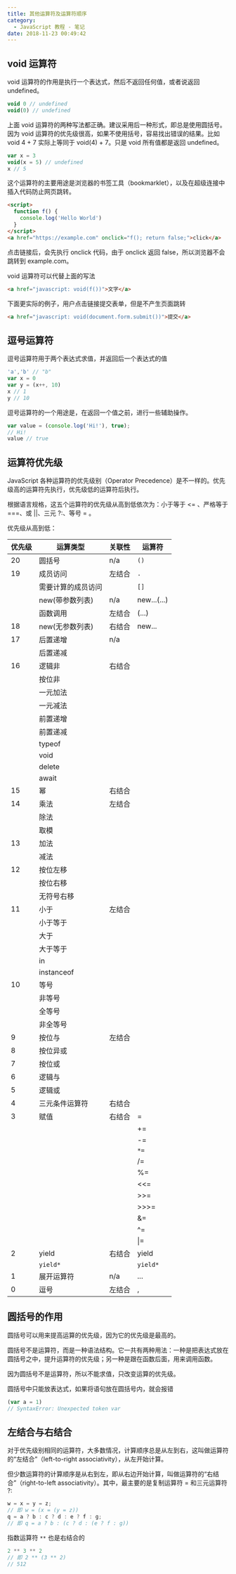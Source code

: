 ```yaml
---
title: 其他运算符及运算符顺序
category:
  - JavaScript 教程 - 笔记
date: 2018-11-23 00:49:42
---
```



## void 运算符

void 运算符的作用是执行一个表达式，然后不返回任何值，或者说返回 undefined。

```js
void 0 // undefined
void(0) // undefined
```

上面 void  运算符的两种写法都正确。建议采用后一种形式，即总是使用圆括号。因为 void 运算符的优先级很高，如果不使用括号，容易找出错误的结果。比如 void 4 + 7 实际上等同于 void(4) + 7。只是 void 所有值都是返回 undefined。

```js
var x = 3
void(x = 5) // undefined
x // 5
```

这个运算符的主要用途是浏览器的书签工具（bookmarklet），以及在超级连接中插入代码防止网页跳转。

```html
<script>
  function f() {
    console.log('Hello World')
  }
</script>
<a href="https://example.com" onclick="f(); return false;">click</a>
```

点击链接后，会先执行 onclick 代码，由于 onclick 返回 false，所以浏览器不会跳转到 example.com。

void 运算符可以代替上面的写法

```html
<a href="javascript: void(f())">文字</a>
```

下面更实际的例子，用户点击链接提交表单，但是不产生页面跳转

```html
<a href="javascript: void(document.form.submit())">提交</a>
```

## 逗号运算符

逗号运算符用于两个表达式求值，并返回后一个表达式的值

```js
'a','b' // "b"
var x = 0
var y = (x++, 10)
x // 1
y // 10
```

逗号运算符的一个用途是，在返回一个值之前，进行一些辅助操作。

```js
var value = (console.log('Hi!'), true);
// Hi!
value // true
```

## 运算符优先级

JavaScript 各种运算符的优先级别（Operator Precedence）是不一样的。优先级高的运算符先执行，优先级低的运算符后执行。

根据语言规格，这五个运算符的优先级从高到低依次为：小于等于 <= 、严格等于 ===、或 ||、三元 ?:、等号 = 。

优先级从高到低：

| 优先级 | 运算类型           | 关联性 | 运算符      |
| ------ | ------------------ | ------ | ----------- |
| 20     | 圆括号             | n/a    | `()`        |
| 19     | 成员访问           | 左结合 | `.`         |
|        | 需要计算的成员访问 |        | `[]`        |
|        | new(带参数列表)    | n/a    | new...(...) |
|        | 函数调用           | 左结合 | (...)       |
| 18     | new(无参数列表)    | 右结合 | new...      |
| 17     | 后置递增           | n/a    |             |
|        | 后置递减           |        |             |
| 16     | 逻辑非             | 右结合 |             |
|        | 按位非             |        |             |
|        | 一元加法           |        |             |
|        | 一元减法           |        |             |
|        | 前置递增           |        |             |
|        | 前置递减           |        |             |
|        | typeof             |        |             |
|        | void               |        |             |
|        | delete             |        |             |
|        | await              |        |             |
| 15     | 幂                 | 右结合 |             |
| 14     | 乘法               | 左结合 |             |
|        | 除法               |        |             |
|        | 取模               |        |             |
| 13     | 加法               |        |             |
|        | 减法               |        |             |
| 12     | 按位左移           |        |             |
|        | 按位右移           |        |             |
|        | 无符号右移         |        |             |
| 11     | 小于               | 左结合 |             |
|        | 小于等于           |        |             |
|        | 大于               |        |             |
|        | 大于等于           |        |             |
|        | in                 |        |             |
|        | instanceof         |        |             |
| 10     | 等号               |        |             |
|        | 非等号             |        |             |
|        | 全等号             |        |             |
|        | 非全等号           |        |             |
| 9      | 按位与             | 左结合 |             |
| 8      | 按位异或           |        |             |
| 7      | 按位或             |        |             |
| 6      | 逻辑与             |        |             |
| 5      | 逻辑或             |        |             |
| 4      | 三元条件运算符     | 右结合 |             |
| 3      | 赋值               | 右结合 | =           |
|        |                    |        | +=          |
|        |                    |        | -=          |
|        |                    |        | `*=`        |
|        |                    |        | /=          |
|        |                    |        | %=          |
|        |                    |        | <<=         |
|        |                    |        | >>=         |
|        |                    |        | >>>=        |
|        |                    |        | &=          |
|        |                    |        | ^=          |
|        |                    |        | \|=         |
| 2      | yield              | 右结合 | yield       |
|        | `yield*`           |        | `yield*`    |
| 1      | 展开运算符         | n/a    | ...         |
| 0      | 逗号               | 左结合 | ,           |



## 圆括号的作用

圆括号可以用来提高运算的优先级，因为它的优先级是最高的。

圆括号不是运算符，而是一种语法结构。它一共有两种用法：一种是把表达式放在圆括号之中，提升运算符的优先级；另一种是跟在函数后面，用来调用函数。

因为圆括号不是运算符，所以不能求值，只改变运算的优先级。

圆括号中只能放表达式，如果将语句放在圆括号内，就会报错

```js
(var a = 1)
// SyntaxError: Unexpected token var
```

## 左结合与右结合

对于优先级别相同的运算符，大多数情况，计算顺序总是从左到右，这叫做运算符的“左结合”（left-to-right associativity），从左开始计算。

但少数运算符的计算顺序是从右到左，即从右边开始计算，叫做运算符的“右结合”（right-to-left associativity）。其中，最主要的是复制运算符 = 和三元运算符 ?:

```js
w = x = y = z;
// 即 w = (x = (y = z))
q = a ? b : c ? d : e ? f : g;
// 即 q = a ? b : (c ? d : (e ? f : g))
```

指数运算符 `**` 也是右结合的

```js
2 ** 3 ** 2 
// 即 2 ** (3 ** 2)
// 512
```

